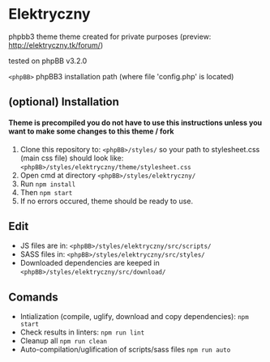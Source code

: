 # Elektryczny

phpbb3 theme
theme created for private purposes (preview: http://elektryczny.tk/forum/)

tested on phpBB v3.2.0

`<phpBB>` phpBB3 installation path (where file 'config.php' is located)

## (optional) Installation

#### Theme is precompiled you do not have to use this instructions unless you want to make some changes to this theme / fork

1. Clone this repository to:
	`<phpBB>/styles/`
	so your path to stylesheet.css (main css file) should look like:
	`<phpBB>/styles/elektryczny/theme/stylesheet.css`
2. Open cmd at directory
	`<phpBB>/styles/elektryczny/` 
3. Run
	`npm install`
4. Then
	`npm start`
5. If no errors occured, theme should be ready to use.

## Edit

- JS files are in:
	`<phpBB>/styles/elektryczny/src/scripts/`
- SASS files in:
	`<phpBB>/styles/elektryczny/src/styles/`
- Downloaded dependencies are keeped in
	`<phpBB>/styles/elektryczny/src/download/`
	
## Comands

- Intialization (compile, uglify, download and copy dependencies):
	`npm start`
- Check results in linters:
	`npm run lint`
- Cleanup all 
	`npm run clean`
- Auto-compilation/uglification of scripts/sass files
	`npm run auto`
